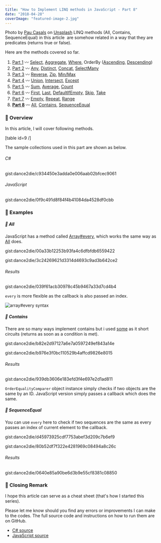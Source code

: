 ```yaml
---
title: "How to Implement LINQ methods in JavaScript - Part 8"
date: "2018-04-28"
coverImage: "featured-image-2.jpg"
---
```


Photo by [Pau Casals](https://unsplash.com/photos/kU-WKSyTcp4?utm_source=unsplash&utm_medium=referral&utm_content=creditCopyText) on [Unsplash](https://unsplash.com/?utm_source=unsplash&utm_medium=referral&utm_content=creditCopyText) LINQ methods (All, Contains, SequenceEqual) in this article  are somehow related in a way that they are predicates (returns true or false).

Here are the methods covered so far.

1. [Part 1](https://www.slightedgecoder.com/2018/02/24/approximate-equivalent-linq-methods-javascript/) 〰️ [Select](https://www.slightedgecoder.com/2018/02/24/approximate-equivalent-linq-methods-javascript/#select), [Aggregate](https://www.slightedgemate-equivalent-linq-methods-javascript/#aggregate), [Where](https://www.slightedgecoder.com/2018/02/24/approximate-equivalent-linq-methods-javascript/#where), OrderBy ([Ascending](https://www.slightedgecoder.com/2018/02/24/approximate-equivalent-linq-methods-javascript/#orderByAscending), [Descending](https://www.slightedgecoder.com/2018/02/24/approximate-equivalent-linq-methods-javascript/#orderByDescending))
2. [Part 2](https://www.slightedgecoder.com/2018/03/03/approximate-equivalent-linq-methods-javascript-part-2/) 〰️ [Any](https://www.slightedgecoder.com/2018/03/03/approximate-equivalent-linq-methods-javascript-part-2/#any), [Distinct](https://www.slightedgecoder.com/2018/03/03/approximate-equivalent-linq-methods-javascript-part-2/#distinct), [Concat](https://www.slightedgecoder.com/2018/03/03/approximate-equivalent-linq-methods-javascript-part-2/#concat), [SelectMany](https://www.slightedgecoder.com/2018/03/03/approximate-equivalent-linq-methods-javascript-part-2/#selectmany)
3. [Part 3](https://www.slightedgecoder.com/2018/03/10/an-approximate-equivalent-of-linq-methods-in-javascript-part-3/) 〰️ [Reverse](https://www.slightedgecoder.com/2018/03/10/an-approximate-equivalent-of-linq-methods-in-javascript-part-3/#reverse), [Zip](https://www.slightedgecoder.com/2018/03/10/an-approximate-equivalent-of-linq-methods-in-javascript-part-3/#zip), [Min/Max](https://www.slightedgecoder.com/2018/03/10/an-approximate-equivalent-of-linq-methods-in-javascript-part-3/#minmax)
4. [Part 4](https://www.slightedgecoder.com/2018/03/21/an-approximate-equivalent-of-linq-methods-in-javascript-part-4/) 〰️ [Union](https://www.slightedgecoder.com/2018/03/21/an-approximate-equivalent-of-linq-methods-in-javascript-part-4/#union), [Intersect](https://www.slightedgecoder.com/2018/03/21/an-approximate-equivalent-of-linq-methods-in-javascript-part-4/#intersect), [Except](https://www.slightedgecoder.com/2018/03/21/an-approximate-equivalent-of-linq-methods-in-javascript-part-4/#except)
5. [Part 5](https://www.slightedgecoder.com/2018/03/31/an-approximate-equivalent-of-linq-methods-in-javascript-part-5/) 〰️ [Sum](https://www.slightedgecoder.com/2018/03/31/an-approximate-equivalent-of-linq-methods-in-javascript-part-5/#sum), [Average](https://www.slightedgecoder.com/2018/03/31/an-approximate-equivalent-of-linq-methods-in-javascript-part-5/#average), [Count](https://www.slightedgecoder.com/2018/03/31/an-approximate-equivalent-of-linq-methods-in-javascript-part-5/#count)
6. [Part 6](https://www.slightedgecoder.com/2018/04/14/an-approximate-equivalent-of-linq-methods-in-javascript-part-6/) 〰️ [First](https://www.slightedgecoder.com/2018/04/14/an-approximate-equivalent-of-linq-methods-in-javascript-part-6/#first), [Last](https://www.slightedgecoder.com/2018/04/14/an-approximate-equivalent-of-linq-methods-in-javascript-part-6/#last), [DefaultIfEmpty](https://www.slightedgecoder.com/2018/04/14/an-approximate-equivalent-of-linq-methods-in-javascript-part-6/#defaultIfEmpty), [Skip](https://www.slightedgecoder.com/2018/04/14/an-approximate-equivalent-of-linq-methods-in-javascript-part-6/#skip), [Take](https://www.slightedgecoder.com/2018/04/14/an-approximate-equivalent-of-linq-methods-in-javascript-part-6/#take)
7. [Part 7](https://www.slightedgecoder.com/2018/04/21/an-approximate-equivalent-of-linq-methods-in-javascript-part-7/) 〰️ [Empty](https://www.slightedgecoder.com/2018/04/21/an-approximate-equivalent-of-linq-methods-in-javascript-part-7#empty), [Repeat](https://www.slightedgecoder.com/2018/04/21/an-approximate-equivalent-of-linq-methods-in-javascript-part-7#repeat), [Range](https://www.slightedgecoder.com/2018/04/21/an-approximate-equivalent-of-linq-methods-in-javascript-part-7#range)
8. **[Part 8](https://www.slightedgecoder.com/2018/04/28/how-to-implement-linq-methods-in-javascript-part-8/)** 〰️ [All](#all), [Contains](#contains), [SequenceEqual](#sequenceEqual)

### 🔴 Overview

In this article, I will cover following methods.

\[table id=9 /\]

The sample collections used in this part are shown as below.

###### C#

gist:dance2die/c934450e3adda0e006aab02bfcec9061

###### JavaScript

gist:dance2die/0f9c491d8f84f4b41084da4528df0cbb

### 🔴 Examples

##### 🔸 All

JavaScript has a method called [Array#every](https://developer.mozilla.org/en-US/docs/Web/JavaScript/Reference/Global_Objects/Array/every), which works the same way as [All](https://msdn.microsoft.com/en-us/library/bb548541(v=vs.110).aspx) does.

gist:dance2die/00a33b12253b93fa4c6dfbfdb6559422

gist:dance2die/3c24269621d3314d4693c9ad3b642ce2

###### Results

gist:dance2die/039f61acb30978c45b9467a33d7cd4b4

`every` is more flexible as the callback is also passed an index.

![array#every syntax](https://www.slightedgecoder.com/wp-content/uploads/2018/04/arrayevery-syntax.jpg)

##### 🔸 Contains

There are so many ways implement contains but i used [some](https://developer.mozilla.org/en-US/docs/Web/JavaScript/Reference/Global_Objects/Array/some) as it short circuits (returns as soon as a condition is met).

gist:dance2die/b82e2d97127a6e7a0597249ef843a14e

gist:dance2die/b976e3f0bc110529b4affcd9826e8015

###### Results

gist:dance2die/939db3606e183efd3f4e697e2d1ad811

`OrderEqualityComparer` object instance simply checks if two objects are the same by an ID. JavaScript version simply passes a callback which does the same.

##### 🔸 SequenceEqual

You can use `every` here to check if two sequences are the same as every passes an index of current element to the callback.

gist:dance2die/d45973925cdf7753abef3d209c7b6ef9

gist:dance2die/80b52df7f322e4281969c08494a8c26c

###### Results

gist:dance2die/0640e85a90be6d3b9e55cf8381c08850

### 🔴 Closing Remark

I hope this article can serve as a cheat sheet (that's how I started this series).

Please let me know should you find any errors or improvements I can make to the codes. The full source code and instructions on how to run them are on GitHub.

- [C# source](https://github.com/dance2die/blog.LinqAndJavascript.CSharpDemo)
- [JavaScript source](https://github.com/dance2die/blog.LinqAndJavascript.JavascriptDemo)

